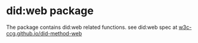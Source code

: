 # did:web package
The package contains did:web related functions.
see did:web spec at [w3c-ccg.github.io/did-method-web](https://w3c-ccg.github.io/did-method-web/)